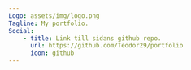 ```yaml
---
Logo: assets/img/logo.png
Tagline: My portfolio.
Social:
    - title: Link till sidans github repo.
      url: https://github.com/Teodor29/portfolio
      icon: github
---
```

